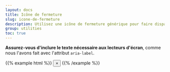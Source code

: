 ```yaml
---
layout: docs
title: Icône de fermeture
slug: icone-de-fermeture
description: Utilisez une icône de fermeture générique pour faire disparaître des éléments que les modaux et les alertes.
group: utilities
toc: true
---
```

**Assurez-vous d'inclure le texte nécessaire aux lecteurs d'écran**, comme nous l'avons fait avec l'attribut `aria-label`.

{{% example html %}}
<button type="button" class="close" aria-label="Close">
  <span aria-hidden="true">&times;</span>
</button>
{{% /example %}}
